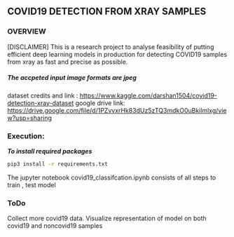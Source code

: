 ## COVID19 DETECTION  FROM XRAY SAMPLES ####

### OVERVIEW ####

[DISCLAIMER] This is a research project to analyse feasibility of putting
efficient deep learning models in production for detecting COVID19 samples from xray
as fast and precise as possible.  

##### The accpeted input image formats are jpeg ###

dataset credits and link : https://www.kaggle.com/darshan1504/covid19-detection-xray-dataset
google drive link: https://drive.google.com/file/d/1PZvvxrHk83dUz5zTQ3mdkO0uBkilmlxg/view?usp=sharing

      
### Execution: ###
***To install required packages***
```bash
pip3 install -r requirements.txt
```

The jupyter notebook covid19_classifcation.ipynb consists of all steps to train , test model


### ToDo ###
Collect more covid19 data.
Visualize representation of model on both covid19 and noncovid19 samples


